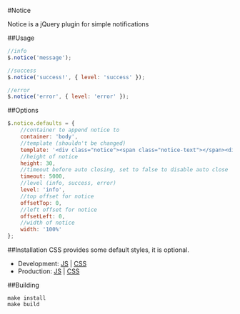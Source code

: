 #Notice

Notice is a jQuery plugin for simple notifications

##Usage

```js
//info
$.notice('message');

//success
$.notice('success!', { level: 'success' });

//error
$.notice('error', { level: 'error' });
```

##Options

```js
$.notice.defaults = {
	//container to append notice to
	container: 'body',
	//template (shouldn't be changed)
	template: '<div class="notice"><span class="notice-text"></span><div class="notice-close"></div></div>',
	//height of notice
	height: 30,
	//timeout before auto closing, set to false to disable auto close
	timeout: 5000,
	//level (info, success, error)
	level: 'info',
	//top offset for notice
	offsetTop: 0,
	//left offset for notice
	offsetLeft: 0,
	//width of notice
	width: '100%'
};
```

##Installation
CSS provides some default styles, it is optional.

- Development: [JS]() | [CSS]()
- Production: [JS]() | [CSS]()

##Building

```
make install
make build
```

